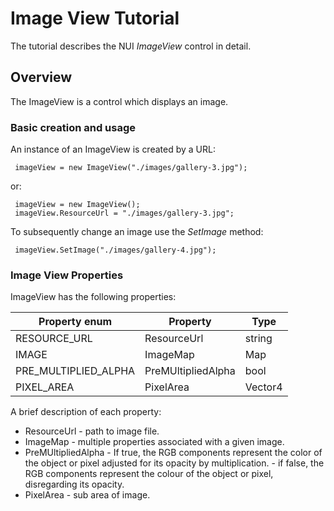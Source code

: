 # Image View Tutorial

The tutorial describes the NUI _ImageView_ control in detail.

## Overview

The ImageView is a control which displays an image.  

### Basic creation and usage

An instance of an ImageView is created by a URL: 

~~~{.cs}
 imageView = new ImageView("./images/gallery-3.jpg");
~~~

or:

~~~{.cs}
 imageView = new ImageView();
 imageView.ResourceUrl = "./images/gallery-3.jpg";
~~~

To subsequently change an image use the _SetImage_ method:

~~~{.cs}
 imageView.SetImage("./images/gallery-4.jpg");
~~~
 
### Image View Properties

ImageView has the following properties:

|  Property enum  | Property  | Type |
| ------------ | ------------ | ------------ |
| RESOURCE_URL | ResourceUrl | string  |
| IMAGE | ImageMap | Map 
| PRE_MULTIPLIED_ALPHA | PreMUltipliedAlpha | bool |
| PIXEL_AREA | PixelArea | Vector4 |

A brief description of each property:

+ ResourceUrl        - path to image file.
+ ImageMap           - multiple properties associated with a given image.
+ PreMUltipliedAlpha - If true, the RGB components represent the color of the object or pixel adjusted for its opacity by multiplication.
                     - if false, the RGB components represent the colour of the object or pixel, disregarding its opacity.
+ PixelArea          - sub area of image.

